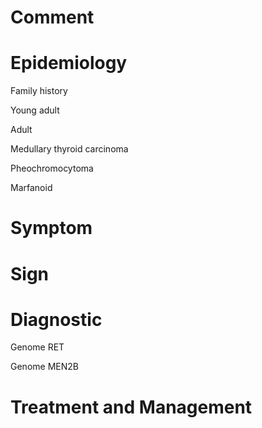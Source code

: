 # Comment

# Epidemiology

Family history

Young adult

Adult

Medullary thyroid carcinoma

Pheochromocytoma

Marfanoid

# Symptom

# Sign

# Diagnostic

Genome RET

Genome MEN2B

# Treatment and Management
